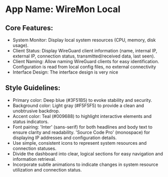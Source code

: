 # **App Name**: WireMon Local

## Core Features:

- System Monitor: Display local system resources (CPU, memory, disk usage).
- Client Status: Display WireGuard client information (name, internal IP, external IP, connection status, transmitted/received data, last seen).
- Client Naming: Allow naming WireGuard clients for easy identification. Configuration is read from local config files, no external connectivity
- Interface Design: The interface design is very nice

## Style Guidelines:

- Primary color: Deep blue (#3F51B5) to evoke stability and security.
- Background color: Light gray (#F5F5F5) to provide a clean and unobtrusive backdrop.
- Accent color: Teal (#009688) to highlight interactive elements and status indicators.
- Font pairing: 'Inter' (sans-serif) for both headlines and body text to ensure clarity and readability. 'Source Code Pro' (monospace) for displaying IP addresses and configuration details.
- Use simple, consistent icons to represent system resources and connection statuses.
- Divide the dashboard into clear, logical sections for easy navigation and information retrieval.
- Incorporate subtle animations to indicate changes in system resource utilization and connection status.